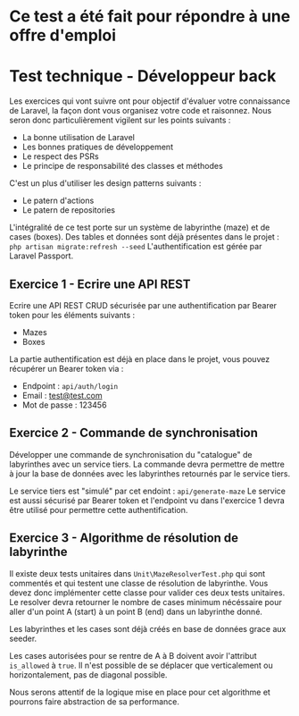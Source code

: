 # Ce test a été fait pour répondre à une offre d'emploi

# Test technique - Développeur back 

Les exercices qui vont suivre ont pour objectif d'évaluer votre connaissance de Laravel, la façon dont vous organisez votre code et raisonnez.
Nous seron donc particulièrement vigilent sur les points suivants :

- La bonne utilisation de Laravel
- Les bonnes pratiques de développement
- Le respect des PSRs
- Le principe de responsabilité des classes et méthodes

C'est un plus d'utiliser les design patterns suivants :

- Le patern d'actions
- Le patern de repositories

L'intégralité de ce test porte sur un système de labyrinthe (maze) et de cases (boxes).
Des tables et données sont déjà présentes dans le projet : ``php artisan migrate:refresh --seed``
L'authentification est gérée par Laravel Passport.


## Exercice 1 - Ecrire une API REST

Ecrire une API REST CRUD sécurisée par une authentification par Bearer token pour les éléments suivants :

- Mazes
- Boxes

La partie authentification est déjà en place dans le projet, vous pouvez récupérer un Bearer token via :

- Endpoint : ``api/auth/login``
- Email : test@test.com
- Mot de passe : 123456


## Exercice 2 - Commande de synchronisation

Développer une commande de synchronisation du "catalogue" de labyrinthes avec un service tiers.
La commande devra permettre de mettre à jour la base de données avec les labyrinthes retournés par le service tiers.

Le service tiers est "simulé" par cet endoint : ``api/generate-maze``
Le service est aussi sécurisé par Bearer token et l'endpoint vu dans l'exercice 1 devra être utilisé pour permettre cette authentification.


## Exercice 3 - Algorithme de résolution de labyrinthe

Il existe deux tests unitaires dans ``Unit\MazeResolverTest.php`` qui sont commentés et qui testent une classe de résolution de labyrinthe.
Vous devez donc implémenter cette classe pour valider ces deux tests unitaires.
Le resolver devra retourner le nombre de cases minimum nécéssaire pour aller d'un point A (start) à un point B (end) dans un labyrinthe donné. 

Les labyrinthes et les cases sont déjà créés en base de données grace aux seeder.

Les cases autorisées pour se rentre de A à B doivent avoir l'attribut ``is_allowed`` à ``true``.
Il n'est possible de se déplacer que verticalement ou horizontalement, pas de diagonal possible.

Nous serons attentif de la logique mise en place pour cet algorithme et pourrons faire abstraction de sa performance.  

